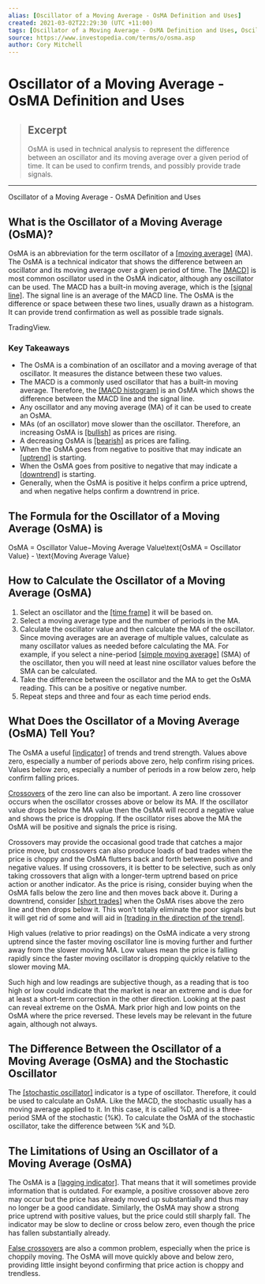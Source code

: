 ```yaml
---
alias: [Oscillator of a Moving Average - OsMA Definition and Uses]
created: 2021-03-02T22:29:30 (UTC +11:00)
tags: [Oscillator of a Moving Average - OsMA Definition and Uses, Oscillator of a Moving Average - OsMA Definition and Uses]
source: https://www.investopedia.com/terms/o/osma.asp
author: Cory Mitchell
---
```


# Oscillator of a Moving Average - OsMA Definition and Uses

> ## Excerpt
> OsMA is used in technical analysis to represent the difference between an oscillator and its moving average over a given period of time. It can be used to confirm trends, and possibly provide trade signals.

---

Oscillator of a Moving Average - OsMA Definition and Uses
## What is the Oscillator of a Moving Average (OsMA)?

OsMA is an abbreviation for the term oscillator of a [[moving average]](https://www.investopedia.com/terms/m/movingaverage.asp) (MA). The OsMA is a technical indicator that shows the difference between an oscillator and its moving average over a given period of time. The [[MACD]](https://www.investopedia.com/terms/m/macd.asp) is most common oscillator used in the OsMA indicator, although any oscillator can be used. The MACD has a built-in moving average, which is the [[signal line]](https://www.investopedia.com/terms/s/signal_line.asp). The signal line is an average of the MACD line. The OsMA is the difference or space between these two lines, usually drawn as a histogram. It can provide trend confirmation as well as possible trade signals.

TradingView.

### Key Takeaways

-   The OsMA is a combination of an oscillator and a moving average of that oscillator. It measures the distance between these two values.
-   The MACD is a commonly used oscillator that has a built-in moving average. Therefore, the [[MACD histogram]](https://www.investopedia.com/articles/technical/091001.asp) is an OsMA which shows the difference between the MACD line and the signal line.
-   Any oscillator and any moving average (MA) of it can be used to create an OsMA.
-   MAs (of an oscillator) move slower than the oscillator. Therefore, an increasing OsMA is [[bullish]](https://www.investopedia.com/terms/b/bull.asp) as prices are rising.
-   A decreasing OsMA is [[bearish]](https://www.investopedia.com/terms/b/bear.asp) as prices are falling.
-   When the OsMA goes from negative to positive that may indicate an [[uptrend]](https://www.investopedia.com/terms/u/uptrend.asp) is starting.
-   When the OsMA goes from positive to negative that may indicate a [[downtrend]](https://www.investopedia.com/terms/d/downtrend.asp) is starting.
-   Generally, when the OsMA is positive it helps confirm a price uptrend, and when negative helps confirm a downtrend in price.

## The Formula for the Oscillator of a Moving Average (OsMA) is

OsMA = Oscillator Value−Moving Average Value\\text{OsMA = Oscillator Value} - \\text{Moving Average Value}

## How to Calculate the Oscillator of a Moving Average (OsMA)

1.  Select an oscillator and the [[time frame]](https://www.investopedia.com/articles/trading/07/timeframes.asp) it will be based on.
2.  Select a moving average type and the number of periods in the MA.
3.  Calculate the oscillator value and then calculate the MA of the oscillator. Since moving averages are an average of multiple values, calculate as many oscillator values as needed before calculating the MA. For example, if you select a nine-period [[simple moving average]](https://www.investopedia.com/terms/s/sma.asp) (SMA) of the oscillator, then you will need at least nine oscillator values before the SMA can be calculated.
4.  Take the difference between the oscillator and the MA to get the OsMA reading. This can be a positive or negative number.
5.  Repeat steps and three and four as each time period ends.

## What Does the Oscillator of a Moving Average (OsMA) Tell You?

The OsMA a useful [[indicator]](https://www.investopedia.com/terms/i/indicator.asp) of trends and trend strength. Values above zero, especially a number of periods above zero, help confirm rising prices. Values below zero, especially a number of periods in a row below zero, help confirm falling prices.

[Crossovers](https://www.investopedia.com/terms/c/crossover.asp) of the zero line can also be important. A zero line crossover occurs when the oscillator crosses above or below its MA. If the oscillator value drops below the MA value then the OsMA will record a negative value and shows the price is dropping. If the oscillator rises above the MA the OsMA will be positive and signals the price is rising.

Crossovers may provide the occasional good trade that catches a major price move, but crossovers can also produce loads of bad trades when the price is choppy and the OsMA flutters back and forth between positive and negative values. If using crossovers, it is better to be selective, such as only taking crossovers that align with a longer-term uptrend based on price action or another indicator. As the price is rising, consider buying when the OsMA falls below the zero line and then moves back above it. During a downtrend, consider [[short trades]](https://www.investopedia.com/terms/s/short.asp) when the OsMA rises above the zero line and then drops below it. This won't totally eliminate the poor signals but it will get rid of some and will aid in [[trading in the direction of the trend]](https://www.investopedia.com/articles/forex/09/trade-with-the-trend.asp).

High values (relative to prior readings) on the OsMA indicate a very strong uptrend since the faster moving oscillator line is moving further and further away from the slower moving MA. Low values mean the price is falling rapidly since the faster moving oscillator is dropping quickly relative to the slower moving MA.

Such high and low readings are subjective though, as a reading that is too high or low could indicate that the market is near an extreme and is due for at least a short-term correction in the other direction. Looking at the past can reveal extreme on the OsMA. Mark prior high and low points on the OsMA where the price reversed. These levels may be relevant in the future again, although not always.

## The Difference Between the Oscillator of a Moving Average (OsMA) and the Stochastic Oscillator

The [[stochastic oscillator]](https://www.investopedia.com/terms/s/stochasticoscillator.asp) indicator is a type of oscillator. Therefore, it could be used to calculate an OsMA. Like the MACD, the stochastic usually has a moving average applied to it. In this case, it is called %D, and is a three-period SMA of the stochastic (%K). To calculate the OsMA of the stochastic oscillator, take the difference between %K and %D.

## The Limitations of Using an Oscillator of a Moving Average (OsMA)

The OsMA is a [[lagging indicator]](https://www.investopedia.com/terms/l/laggingindicator.asp). That means that it will sometimes provide information that is outdated. For example, a positive crossover above zero may occur but the price has already moved up substantially and thus may no longer be a good candidate. Similarly, the OsMA may show a strong price uptrend with positive values, but the price could still sharply fall. The indicator may be slow to decline or cross below zero, even though the price has fallen substantially already.

[False crossovers](https://www.investopedia.com/terms/f/false-signal.asp) are also a common problem, especially when the price is choppily moving. The OsMA will move quickly above and below zero, providing little insight beyond confirming that price action is choppy and trendless.

